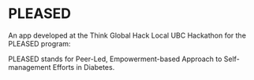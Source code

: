PLEASED
=======

An app developed at the Think Global Hack Local UBC Hackathon for the PLEASED program:

PLEASED stands for Peer-Led, Empowerment-based Approach to Self-management Efforts in Diabetes.
